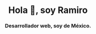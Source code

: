 <h1 align="center">Hola 👋, soy Ramiro</h1>
<h3 align="center">Desarrollador web, soy de México.</h3>


